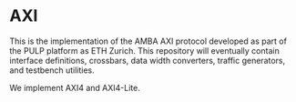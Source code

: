# AXI

This is the implementation of the AMBA AXI protocol developed as part of the PULP platform as ETH Zurich. This repository will eventually contain interface definitions, crossbars, data width converters, traffic generators, and testbench utilities.

We implement AXI4 and AXI4-Lite.
